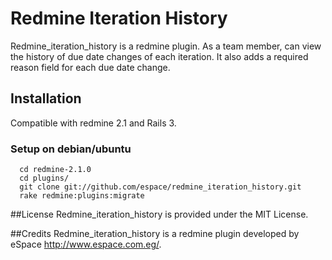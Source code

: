# Redmine Iteration History

Redmine_iteration_history is a redmine plugin.
As a team member, can view the history of due date changes of each iteration. It also adds a required reason field for each due date change.

## Installation

Compatible with redmine 2.1 and Rails 3.

### Setup on debian/ubuntu

  ```
    cd redmine-2.1.0
    cd plugins/
    git clone git://github.com/espace/redmine_iteration_history.git
    rake redmine:plugins:migrate
  ```

##License
Redmine_iteration_history is provided under the MIT License.

##Credits
Redmine_iteration_history is a redmine plugin developed by eSpace  http://www.espace.com.eg/.


